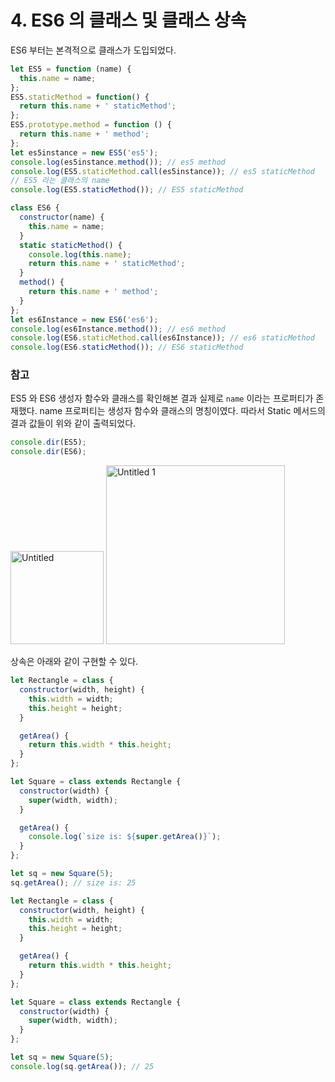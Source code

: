 # 4. ES6 의 클래스 및 클래스 상속

ES6 부터는 본격적으로 클래스가 도입되었다.

```jsx
let ES5 = function (name) {
  this.name = name;
};
ES5.staticMethod = function() {
  return this.name + ' staticMethod';
};
ES5.prototype.method = function () {
  return this.name + ' method';
};
let es5instance = new ES5('es5');
console.log(es5instance.method()); // es5 method
console.log(ES5.staticMethod.call(es5instance)); // es5 staticMethod
// ES5 라는 클래스의 name
console.log(ES5.staticMethod()); // ES5 staticMethod

class ES6 {
  constructor(name) {
    this.name = name;
  }
  static staticMethod() {
    console.log(this.name);
    return this.name + ' staticMethod';
  }
  method() {
    return this.name + ' method';
  }
};
let es6Instance = new ES6('es6');
console.log(es6Instance.method()); // es6 method
console.log(ES6.staticMethod.call(es6Instance)); // es6 staticMethod
console.log(ES6.staticMethod()); // ES6 staticMethod
```

### 참고

ES5 와 ES6 생성자 함수와 클래스를 확인해본 결과 실제로 `name` 이라는 프로퍼티가 존재했다. name 프로퍼티는 생성자 함수와 클래스의 명칭이였다. 따라서 Static 메서드의 결과 값들이 위와 같이 출력되었다.

```jsx
console.dir(ES5);
console.dir(ES6);
```

<img width="149" alt="Untitled" src="https://user-images.githubusercontent.com/63203480/226920712-ae073396-a914-4a42-8df4-7b77f972c4ba.png">

<img width="286" alt="Untitled 1" src="https://user-images.githubusercontent.com/63203480/226920873-1a8e53fe-0174-4248-8772-2bc903fbf834.png">

상속은 아래와 같이 구현할 수 있다.

```jsx
let Rectangle = class {
  constructor(width, height) {
    this.width = width;
    this.height = height;
  }

  getArea() {
    return this.width * this.height;
  }
};

let Square = class extends Rectangle {
  constructor(width) {
    super(width, width);
  }

  getArea() {
    console.log(`size is: ${super.getArea()}`);
  }
};

let sq = new Square(5);
sq.getArea(); // size is: 25
```

```jsx
let Rectangle = class {
  constructor(width, height) {
    this.width = width;
    this.height = height;
  }

  getArea() {
    return this.width * this.height;
  }
};

let Square = class extends Rectangle {
  constructor(width) {
    super(width, width);
  }
};

let sq = new Square(5);
console.log(sq.getArea()); // 25
```
